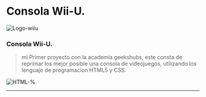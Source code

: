 # Consola Wii-U. 
![Logo-wiiu](http://vignette1.wikia.nocookie.net/fantendo/images/e/e6/Wii_u.png/revision/latest?cb=20110813111917)

### Consola Wii-U.
> mi Primer proyecto con la academia geekshubs, este consta de reprimar los mejor posible una consola de videojuegos, utilizando los lenguaje de programacion HTML5 y CSS.

![HTML-%](https://img1.freepng.es/20180503/ygq/kisspng-web-development-html-css3-the-ohana-code-logo-2cpaper-projection-shaded_1660937-html-dropdown-js-5aebd562e66d85.8124523515254050269438.jpg)
***

